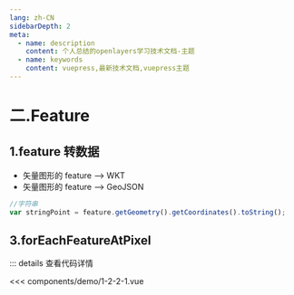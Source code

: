 ```yaml
---
lang: zh-CN
sidebarDepth: 2
meta:
  - name: description
    content: 个人总结的openlayers学习技术文档-主题
  - name: keywords
    content: vuepress,最新技术文档,vuepress主题
---
```


# 二.Feature

## 1.feature 转数据

- 矢量图形的 feature --> WKT
- 矢量图形的 feature --> GeoJSON

```js
//字符串
var stringPoint = feature.getGeometry().getCoordinates().toString();
```

## 3.forEachFeatureAtPixel

  <Container url="http://localhost:8090/resume/demo/?type=openlayers&name=1-2-2-1.vue" />

::: details 查看代码详情

<<< components/demo/1-2-2-1.vue
